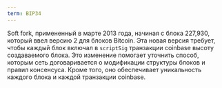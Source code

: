 ```yaml
---
term: BIP34
---
```


Soft fork, примененный в марте 2013 года, начиная с блока 227,930, который ввел версию 2 для блоков Bitcoin. Эта новая версия требует, чтобы каждый блок включал в `scriptSig` транзакции coinbase высоту создаваемого блока. Это изменение помогает уточнить способ, которым сеть договаривается о модификации структуры блоков и правил консенсуса. Кроме того, оно обеспечивает уникальность каждого блока и каждой транзакции coinbase.